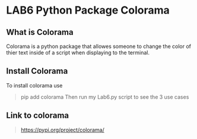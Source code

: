 # LAB6 Python Package Colorama
## What is Colorama
Colorama is a python package that allowes someone to change the color of thier text inside of a script when displaying to the terminal.
## Install Colorama
To install colorama use
> pip add colorama
Then run my Lab6.py script to see the 3 use cases

## Link to colorama
> https://pypi.org/project/colorama/

